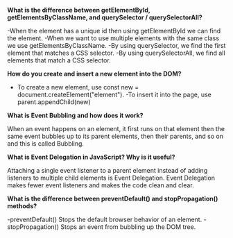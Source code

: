 **What is the difference between getElementById, getElementsByClassName, and querySelector / querySelectorAll?**

-When the element has a unique id then using getElementById we can find the element.
-When we want to use multiple elements with the same class we use getElementsByClassName.
-By using querySelector, we find the first element that matches a CSS selector.
-By using querySelectorAll, we find all elements that match a CSS selector.

**How do you create and insert a new element into the DOM?**

- To create a new element, use const new = document.createElement("element").
-To insert it into the page, use parent.appendChild(new)

**What is Event Bubbling and how does it work?**

When an event happens on an element, it first runs on that element then the same event bubbles up to its parent elements, then their parents, and so on and this is called Bubbling.

**What is Event Delegation in JavaScript? Why is it useful?**

Attaching a single event listener to a parent element instead of adding listeners to multiple child elements is Event Delegation. Event Delegation makes fewer event listeners and makes the code clean and clear.

**What is the difference between preventDefault() and stopPropagation() methods?**

-preventDefault() Stops the default browser behavior of an element.
-stopPropagation() Stops an event from bubbling up the DOM tree.

